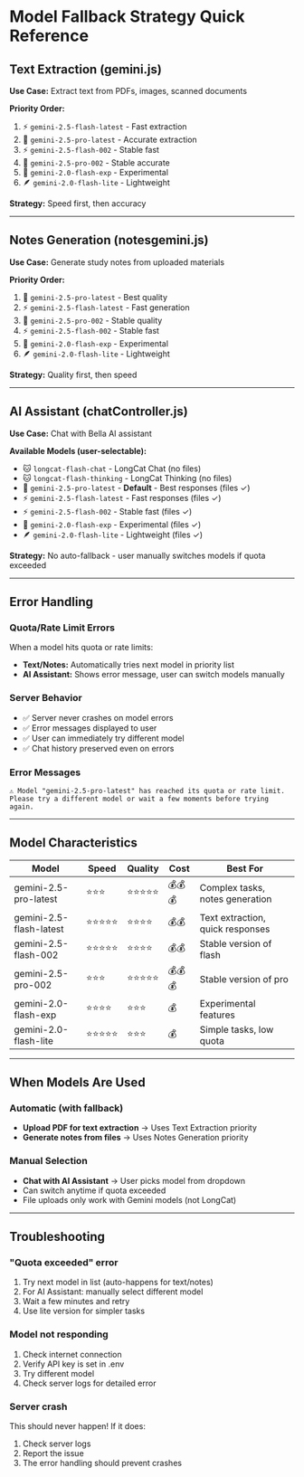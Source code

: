 # Model Fallback Strategy Quick Reference

## Text Extraction (gemini.js)
**Use Case:** Extract text from PDFs, images, scanned documents

**Priority Order:**
1. ⚡ `gemini-2.5-flash-latest` - Fast extraction
2. 🎯 `gemini-2.5-pro-latest` - Accurate extraction  
3. ⚡ `gemini-2.5-flash-002` - Stable fast
4. 🎯 `gemini-2.5-pro-002` - Stable accurate
5. 🧪 `gemini-2.0-flash-exp` - Experimental
6. 🪶 `gemini-2.0-flash-lite` - Lightweight

**Strategy:** Speed first, then accuracy

---

## Notes Generation (notesgemini.js)
**Use Case:** Generate study notes from uploaded materials

**Priority Order:**
1. 🎯 `gemini-2.5-pro-latest` - Best quality
2. ⚡ `gemini-2.5-flash-latest` - Fast generation
3. 🎯 `gemini-2.5-pro-002` - Stable quality
4. ⚡ `gemini-2.5-flash-002` - Stable fast
5. 🧪 `gemini-2.0-flash-exp` - Experimental
6. 🪶 `gemini-2.0-flash-lite` - Lightweight

**Strategy:** Quality first, then speed

---

## AI Assistant (chatController.js)
**Use Case:** Chat with Bella AI assistant

**Available Models (user-selectable):**
- 🐱 `longcat-flash-chat` - LongCat Chat (no files)
- 🐱 `longcat-flash-thinking` - LongCat Thinking (no files)
- 🎯 `gemini-2.5-pro-latest` - **Default** - Best responses (files ✓)
- ⚡ `gemini-2.5-flash-latest` - Fast responses (files ✓)
- ⚡ `gemini-2.5-flash-002` - Stable fast (files ✓)
- 🧪 `gemini-2.0-flash-exp` - Experimental (files ✓)
- 🪶 `gemini-2.0-flash-lite` - Lightweight (files ✓)

**Strategy:** No auto-fallback - user manually switches models if quota exceeded

---

## Error Handling

### Quota/Rate Limit Errors
When a model hits quota or rate limits:
- **Text/Notes:** Automatically tries next model in priority list
- **AI Assistant:** Shows error message, user can switch models manually

### Server Behavior
- ✅ Server never crashes on model errors
- ✅ Error messages displayed to user
- ✅ User can immediately try different model
- ✅ Chat history preserved even on errors

### Error Messages
```
⚠️ Model "gemini-2.5-pro-latest" has reached its quota or rate limit.
Please try a different model or wait a few moments before trying again.
```

---

## Model Characteristics

| Model | Speed | Quality | Cost | Best For |
|-------|-------|---------|------|----------|
| gemini-2.5-pro-latest | ⭐⭐⭐ | ⭐⭐⭐⭐⭐ | 💰💰💰 | Complex tasks, notes generation |
| gemini-2.5-flash-latest | ⭐⭐⭐⭐⭐ | ⭐⭐⭐⭐ | 💰💰 | Text extraction, quick responses |
| gemini-2.5-flash-002 | ⭐⭐⭐⭐⭐ | ⭐⭐⭐⭐ | 💰💰 | Stable version of flash |
| gemini-2.5-pro-002 | ⭐⭐⭐ | ⭐⭐⭐⭐⭐ | 💰💰💰 | Stable version of pro |
| gemini-2.0-flash-exp | ⭐⭐⭐⭐ | ⭐⭐⭐ | 💰 | Experimental features |
| gemini-2.0-flash-lite | ⭐⭐⭐⭐⭐ | ⭐⭐⭐ | 💰 | Simple tasks, low quota |

---

## When Models Are Used

### Automatic (with fallback)
- **Upload PDF for text extraction** → Uses Text Extraction priority
- **Generate notes from files** → Uses Notes Generation priority

### Manual Selection
- **Chat with AI Assistant** → User picks model from dropdown
- Can switch anytime if quota exceeded
- File uploads only work with Gemini models (not LongCat)

---

## Troubleshooting

### "Quota exceeded" error
1. Try next model in list (auto-happens for text/notes)
2. For AI Assistant: manually select different model
3. Wait a few minutes and retry
4. Use lite version for simpler tasks

### Model not responding
1. Check internet connection
2. Verify API key is set in .env
3. Try different model
4. Check server logs for detailed error

### Server crash
This should never happen! If it does:
1. Check server logs
2. Report the issue
3. The error handling should prevent crashes
